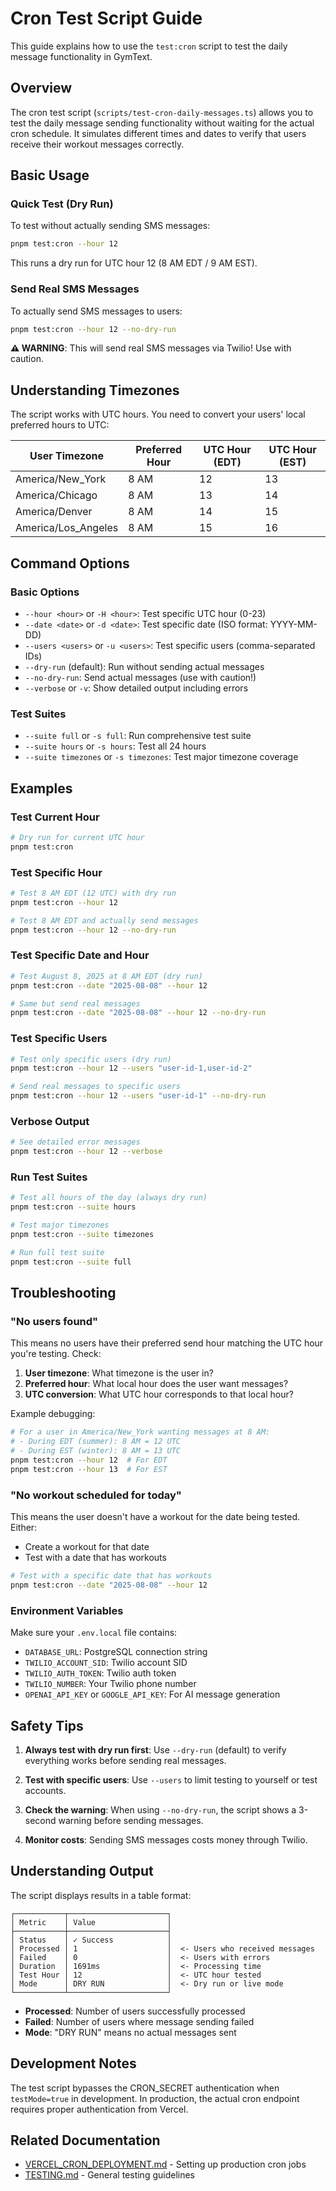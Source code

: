 # Cron Test Script Guide

This guide explains how to use the `test:cron` script to test the daily message functionality in GymText.

## Overview

The cron test script (`scripts/test-cron-daily-messages.ts`) allows you to test the daily message sending functionality without waiting for the actual cron schedule. It simulates different times and dates to verify that users receive their workout messages correctly.

## Basic Usage

### Quick Test (Dry Run)

To test without actually sending SMS messages:

```bash
pnpm test:cron --hour 12
```

This runs a dry run for UTC hour 12 (8 AM EDT / 9 AM EST).

### Send Real SMS Messages

To actually send SMS messages to users:

```bash
pnpm test:cron --hour 12 --no-dry-run
```

**⚠️ WARNING**: This will send real SMS messages via Twilio! Use with caution.

## Understanding Timezones

The script works with UTC hours. You need to convert your users' local preferred hours to UTC:

| User Timezone | Preferred Hour | UTC Hour (EDT) | UTC Hour (EST) |
|--------------|---------------|----------------|----------------|
| America/New_York | 8 AM | 12 | 13 |
| America/Chicago | 8 AM | 13 | 14 |
| America/Denver | 8 AM | 14 | 15 |
| America/Los_Angeles | 8 AM | 15 | 16 |

## Command Options

### Basic Options

- `--hour <hour>` or `-H <hour>`: Test specific UTC hour (0-23)
- `--date <date>` or `-d <date>`: Test specific date (ISO format: YYYY-MM-DD)
- `--users <users>` or `-u <users>`: Test specific users (comma-separated IDs)
- `--dry-run` (default): Run without sending actual messages
- `--no-dry-run`: Send actual messages (use with caution!)
- `--verbose` or `-v`: Show detailed output including errors

### Test Suites

- `--suite full` or `-s full`: Run comprehensive test suite
- `--suite hours` or `-s hours`: Test all 24 hours
- `--suite timezones` or `-s timezones`: Test major timezone coverage

## Examples

### Test Current Hour

```bash
# Dry run for current UTC hour
pnpm test:cron
```

### Test Specific Hour

```bash
# Test 8 AM EDT (12 UTC) with dry run
pnpm test:cron --hour 12

# Test 8 AM EDT and actually send messages
pnpm test:cron --hour 12 --no-dry-run
```

### Test Specific Date and Hour

```bash
# Test August 8, 2025 at 8 AM EDT (dry run)
pnpm test:cron --date "2025-08-08" --hour 12

# Same but send real messages
pnpm test:cron --date "2025-08-08" --hour 12 --no-dry-run
```

### Test Specific Users

```bash
# Test only specific users (dry run)
pnpm test:cron --hour 12 --users "user-id-1,user-id-2"

# Send real messages to specific users
pnpm test:cron --hour 12 --users "user-id-1" --no-dry-run
```

### Verbose Output

```bash
# See detailed error messages
pnpm test:cron --hour 12 --verbose
```

### Run Test Suites

```bash
# Test all hours of the day (always dry run)
pnpm test:cron --suite hours

# Test major timezones
pnpm test:cron --suite timezones

# Run full test suite
pnpm test:cron --suite full
```

## Troubleshooting

### "No users found"

This means no users have their preferred send hour matching the UTC hour you're testing. Check:

1. **User timezone**: What timezone is the user in?
2. **Preferred hour**: What local hour does the user want messages?
3. **UTC conversion**: What UTC hour corresponds to that local hour?

Example debugging:
```bash
# For a user in America/New_York wanting messages at 8 AM:
# - During EDT (summer): 8 AM = 12 UTC
# - During EST (winter): 8 AM = 13 UTC
pnpm test:cron --hour 12  # For EDT
pnpm test:cron --hour 13  # For EST
```

### "No workout scheduled for today"

This means the user doesn't have a workout for the date being tested. Either:
- Create a workout for that date
- Test with a date that has workouts

```bash
# Test with a specific date that has workouts
pnpm test:cron --date "2025-08-08" --hour 12
```

### Environment Variables

Make sure your `.env.local` file contains:
- `DATABASE_URL`: PostgreSQL connection string
- `TWILIO_ACCOUNT_SID`: Twilio account SID
- `TWILIO_AUTH_TOKEN`: Twilio auth token
- `TWILIO_NUMBER`: Your Twilio phone number
- `OPENAI_API_KEY` or `GOOGLE_API_KEY`: For AI message generation

## Safety Tips

1. **Always test with dry run first**: Use `--dry-run` (default) to verify everything works before sending real messages.

2. **Test with specific users**: Use `--users` to limit testing to yourself or test accounts.

3. **Check the warning**: When using `--no-dry-run`, the script shows a 3-second warning before sending messages.

4. **Monitor costs**: Sending SMS messages costs money through Twilio.

## Understanding Output

The script displays results in a table format:

```
┌───────────┬──────────────────────┐
│ Metric    │ Value                │
├───────────┼──────────────────────┤
│ Status    │ ✓ Success            │
│ Processed │ 1                    │  <- Users who received messages
│ Failed    │ 0                    │  <- Users with errors
│ Duration  │ 1691ms               │  <- Processing time
│ Test Hour │ 12                   │  <- UTC hour tested
│ Mode      │ DRY RUN              │  <- Dry run or live mode
└───────────┴──────────────────────┘
```

- **Processed**: Number of users successfully processed
- **Failed**: Number of users where message sending failed
- **Mode**: "DRY RUN" means no actual messages sent

## Development Notes

The test script bypasses the CRON_SECRET authentication when `testMode=true` in development. In production, the actual cron endpoint requires proper authentication from Vercel.

## Related Documentation

- [VERCEL_CRON_DEPLOYMENT.md](./VERCEL_CRON_DEPLOYMENT.md) - Setting up production cron jobs
- [TESTING.md](./TESTING.md) - General testing guidelines